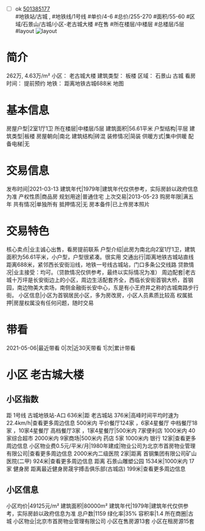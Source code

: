 - [ ] ok [501385177](https://bj.5i5j.com/ershoufang/501385177.html)  
 #地铁站/古城 ,  #地铁线/1号线
#单价/4-6 #总价/255-270 #面积/55-60   #区域/石景山/古城/小区-老古城大楼 #在售 #所在楼层/中楼层 #总楼层/5层 #layout 
![layout](http://image2a.5i5j.com/bdir/layout/e2bc24626b414f6cb5860e9bdee86ca3.jpg_P5.jpg) 
# 简介 
 262万,  4.63万/m² 
小区： 老古城大楼
建筑类型： 板楼
区域： 石景山 古城
看房时间： 提前预约
地铁： 距离地铁古城688米 地图
# 基本信息 
 房屋户型|2室1厅1卫
所在楼层|中楼层/5层
建筑面积|56.61平米
户型结构|平层
建筑类型|板楼
房屋朝向|南北
建筑结构|砖混
装修情况|简装
供暖方式|集中供暖
配备电梯|无
# 交易信息 
 发布时间|2021-03-13
建筑年代|1979年|建筑年代仅供参考，实际房龄以政府信息为准
产权性质|商品房
规划用途|普通住宅
上次交易|2013-05-23
购房年限|满五年
共有情况|单独所有
抵押情况|无
房本备件|已上传房本照片
# 交易特色 
 核心卖点|业主诚心出售，看房提前联系
户型介绍|此房为南北向2室1厅1卫，建筑面积为56.61平米，小户型，户型很紧凑。很实用
交通出行|距离地铁古城站直线距离688米，紧邻西长安街沿线，地铁一号线古城站，门口多条公交线路
贷款情况|业主接受：均可。（贷款情况仅供参考，最终以实际情况为准）
周边配套|老古城十万坪是长安街边上的小区，周边生活配套齐全，西临长安街首钢大桥，首钢园，南边物美大卖场，南侧金融街长安中心，东是有小王府井之称的古城南路步行街。
小区信息|小区为首钢居民小区，多为房改房，小区人员素质比较高
权属抵押|房屋权属没有任何问题，随时交易
# 带看 
 2021-05-06|最近带看	 0|次|近30天带看	 1|次|累计带看
# 小区 老古城大楼
## 小区指数 
 距 1号线 古城地铁站-A口 636米|距 老古城站 376米|高峰时间平均时速为22.4km/h|查看更多周边信息
500米内 平价餐厅124家 ，6家4星餐厅
中档餐厅18家 ，10家4星餐厅
高档餐厅3家 ，1家4星餐厅|500米内 7家便利店
1000米内 40家综合超市
2000米内 9家商场|500米内 药店 5家
1000米内 银行 12家|查看更多周边信息
小区物业费0.5元/平米/月|1980年建成|物业公司为北京市首房物业管理有限公司|查看更多周边信息
2000米内二级医院 2家|距离 首钢集团有限公司矿山医院(二甲)  924米|查看更多周边信息
距离 石景山雕塑公园 1534米|1000米内 17家 健身房
距离最近健身房晟宇搏击俱乐部(古城店) 199米|查看更多周边信息
## 小区信息 
 小区均价|49125元/m²
建筑面积|80000m²
建筑年代|1979年|建筑年代仅供参考，实际房龄以政府信息为准
总户数|1159
绿化率|35%
容积率|1.4
所在商圈|古城
小区物业|北京市首房物业管理有限公司
小区在售房源13套
小区在租房源15套

